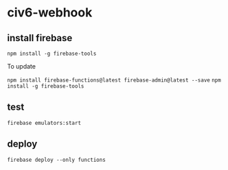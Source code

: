 # civ6-webhook

## install firebase

`npm install -g firebase-tools`

To update

`npm install firebase-functions@latest firebase-admin@latest --save`
`npm install -g firebase-tools`

## test

`firebase emulators:start`

## deploy

`firebase deploy --only functions`